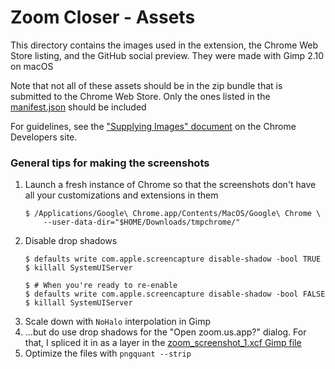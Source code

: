 # Zoom Closer - Assets

This directory contains the images used in the extension, the Chrome Web Store
listing, and the GitHub social preview. They were made with Gimp 2.10 on macOS

Note that not all of these assets should be in the zip bundle that is submitted
to the Chrome Web Store. Only the ones listed in the
[manifest.json](../manifest.json) should be included

For guidelines, see the 
["Supplying Images" document](https://developer.chrome.com/docs/webstore/images/)
on the Chrome Developers site.

### General tips for making the screenshots 

1. Launch a fresh instance of Chrome so that the screenshots don't have all
   your customizations and extensions in them
   ```shell-session
   $ /Applications/Google\ Chrome.app/Contents/MacOS/Google\ Chrome \
       --user-data-dir="$HOME/Downloads/tmpchrome/"
   ```
2. Disable drop shadows
   ```shell-session
   $ defaults write com.apple.screencapture disable-shadow -bool TRUE
   $ killall SystemUIServer
   
   $ # When you're ready to re-enable
   $ defaults write com.apple.screencapture disable-shadow -bool FALSE
   $ killall SystemUIServer
   ```
3. Scale down with `NoHalo` interpolation in Gimp
4. …but do use drop shadows for the "Open zoom.us.app?" dialog. For that, I
   spliced it in as a layer in the
   [zoom_screenshot_1.xcf Gimp file](zoom_screenshot_1.xcf)
5. Optimize the files with `pngquant --strip`
